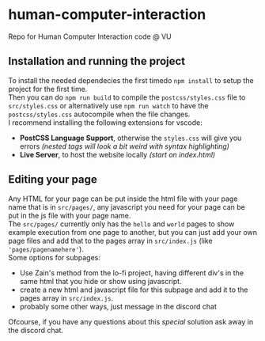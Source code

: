 # human-computer-interaction
Repo for Human Computer Interaction code @ VU

## Installation and running the project
To install the needed dependecies the first timedo `npm install` to setup the 
project for the first time.  
Then you can do `npm run build` to compile the `postcss/styles.css` file to 
`src/styles.css` or alternatively use `npm run watch` to have the 
`postcss/styles.css` autocompile when the file changes.  
I recommend installing the following extensions for vscode:
* **PostCSS Language Support**, otherwise the `styles.css` will give you errors
*(nested tags will look a bit weird with syntax highlighting)*
* **Live Server**, to host the website locally *(start on index.html)*

## Editing your page
Any HTML for your page can be put inside the html file with your page name that
is in `src/pages/`, any javascript you need for your page can be put in the js
file with your page name.  
The `src/pages/` currently only has the `hello` and `world` pages to show 
example execution from one page to another, but you can just add your own page
files and add that to the pages array in `src/index.js` 
(like `'pages/pagenamehere'`).  
Some options for subpages:
* Use Zain's method from the lo-fi project, having different div's in the same
html that you hide or show using javascript.
* create a new html and javascript file for this subpage and add it to the pages
array in `src/index.js`.
* probably some other ways, just message in the discord chat

Ofcourse, if you have any questions about this *special* solution ask away in
the discord chat.
